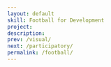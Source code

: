 ```yaml
---
layout: default
skill: Football for Development
project:
description:
prev: /visual/
next: /participatory/
permalink: /football/
---
```

<script type="text/javascript">
  var images = ['/assets/images/football_for_dev_magicbus_SAIwin.JPG'];
  var projects = ['Magic Bus'];
  var descriptions = [];
  var interval = 5000;
</script>
